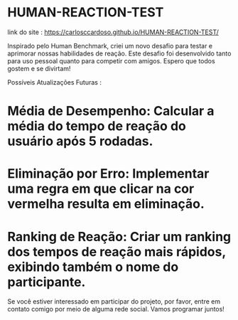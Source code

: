 # HUMAN-REACTION-TEST

link do site : https://carlosccardoso.github.io/HUMAN-REACTION-TEST/

Inspirado pelo Human Benchmark, criei um novo desafio para testar e aprimorar nossas habilidades de reação. Este desafio foi desenvolvido tanto para uso pessoal quanto para competir com amigos. Espero que todos gostem e se divirtam!

Possíveis Atualizações Futuras :

# Média de Desempenho: Calcular a média do tempo de reação do usuário após 5 rodadas.
# Eliminação por Erro: Implementar uma regra em que clicar na cor vermelha resulta em eliminação.
# Ranking de Reação: Criar um ranking dos tempos de reação mais rápidos, exibindo também o nome do participante.

Se você estiver interessado em participar do projeto, por favor, entre em contato comigo por meio de alguma rede social. Vamos programar juntos!
